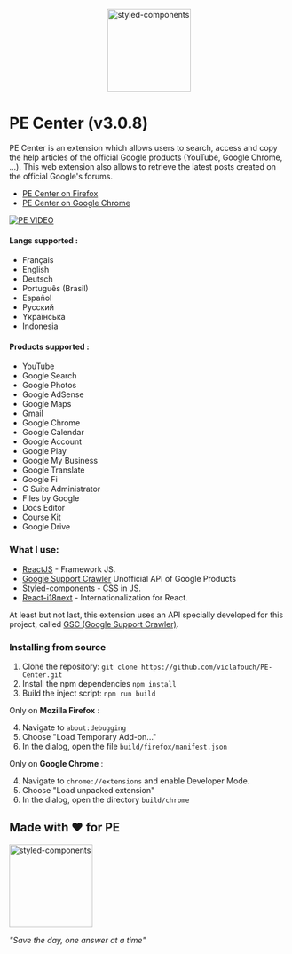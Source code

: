 <br />
<div align="center">
  <a href="https://www.styled-components.com">
    <img alt="styled-components" src="https://www.gstatic.com/alkali/apps/bento/images/characters.png" height="150px" />
  </a>
</div>

# PE Center (v3.0.8)

PE Center is an extension which allows users to search, access and copy the help articles of the official Google products (YouTube, Google Chrome, ...). This web extension also allows to retrieve the latest posts created on the official Google's forums.

- [PE Center on Firefox](https://addons.mozilla.org/fr/firefox/addon/pe-center/)
- [PE Center on Google Chrome](https://chrome.google.com/webstore/detail/pe-center/hanknpkmjbfhcalmipokkfplndkohgdm)

[![PE VIDEO](https://github.com/viclafouch/PE-Center/blob/master/screenshot-video.png)](https://www.youtube.com/watch?v=BDYCFtLuT1M)

#### Langs supported :

- Français
- English
- Deutsch
- Português (Brasil)
- Español
- Pусский
- Yкраїнська
- Indonesia

#### Products supported :

- YouTube
- Google Search
- Google Photos
- Google AdSense
- Google Maps
- Gmail
- Google Chrome
- Google Calendar
- Google Account
- Google Play
- Google My Business
- Google Translate
- Google Fi
- G Suite Administrator
- Files by Google
- Docs Editor
- Course Kit
- Google Drive

### What I use:

- [ReactJS](https://github.com/facebook/react) - Framework JS.
- [Google Support Crawler](https://github.com/viclafouch/google-support-crawler) Unofficial API of Google Products
- [Styled-components](https://github.com/styled-components/styled-components) - CSS in JS.
- [React-i18next](https://github.com/i18next/react-i18next) - Internationalization for React.

At least but not last, this extension uses an API specially developed for this project, called [GSC (Google Support Crawler)](https://github.com/viclafouch/google-support-crawler).

### Installing from source

1. Clone the repository: `git clone https://github.com/viclafouch/PE-Center.git`
2. Install the npm dependencies `npm install`
3. Build the inject script: `npm run build`

Only on **Mozilla Firefox** :

4. Navigate to `about:debugging`
5. Choose "Load Temporary Add-on..."
6. In the dialog, open the file `build/firefox/manifest.json`

Only on **Google Chrome** :

4. Navigate to `chrome://extensions` and enable Developer Mode.
5. Choose "Load unpacked extension"
6. In the dialog, open the directory `build/chrome`

## Made with ❤️ for PE

<img alt="styled-components" src="https://gstatic.com/alkali/apps/bento/images/product_experts_logo_text_v2.png" width="150px" />

_"Save the day, one answer at a time"_
